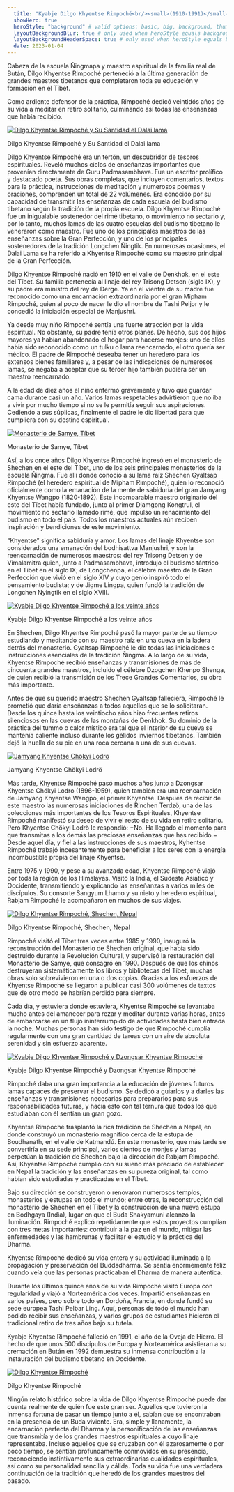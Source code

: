 ```yaml
---
  title: "Kyabje Dilgo Khyentse Rimpoché<br/><small>(1910-1991)</small>"
  showHero: true
  heroStyle: "background" # valid options: basic, big, background, thumbAndBackground
  layoutBackgroundBlur: true # only used when heroStyle equals background or thumbAndBackground
  layoutBackgroundHeaderSpace: true # only used when heroStyle equals background
  date: 2023-01-04
---
```


Cabeza de la escuela Ñingmapa y maestro espiritual de la familia real de Bután, Dilgo Khyentse Rimpoché perteneció a la última generación de grandes maestros tibetanos que completaron toda su educación y formación en el Tíbet. 

Como ardiente defensor de la práctica, Rimpoché dedicó veintidós años de su vida a meditar en retiro solitario, culminando así todas las enseñanzas que había recibido. 

[ ![Dilgo Khyentse Rimpoché y Su Santidad el Dalai lama](/images/img_DKR_HHDL_transmission-150x150.jpg) ](http://www.songtsen.org/songtsen/wp-content/uploads/sites/2/2013/12/img_DKR_HHDL_transmission.jpg)

Dilgo Khyentse Rimpoché y Su Santidad el Dalai lama 

Dilgo Khyentse Rimpoché era un tertön, un descubridor de tesoros espirituales. Reveló muchos ciclos de enseñanzas importantes que provenían directamente de Guru Padmasambhava. Fue un escritor prolífico y destacado poeta. Sus obras completas, que incluyen comentarios, textos para la práctica, instrucciones de meditación y numerosos poemas y oraciones, comprenden un total de 22 volúmenes. Era conocido por su capacidad de transmitir las enseñanzas de cada escuela del budismo tibetano según la tradición de la propia escuela. Dilgo Khyentse Rimpoché fue un inigualable sostenedor del rimé tibetano, o movimiento no sectario y, por lo tanto, muchos lamas de las cuatro escuelas del budismo tibetano le veneraron como maestro. Fue uno de los principales maestros de las enseñanzas sobre la Gran Perfección, y uno de los principales sostenedores de la tradición Longchen Ñingtik. En numerosas ocasiones, el Dalai Lama se ha referido a Khyentse Rimpoché como su maestro principal de la Gran Perfección. 

Dilgo Khyentse Rimpoché nació en 1910 en el valle de Denkhok, en el este del Tíbet. Su familia pertenecía al linaje del rey Trisong Detsen (siglo IX), y su padre era ministro del rey de Derge. Ya en el vientre de su madre fue reconocido como una encarnación extraordinaria por el gran Mipham Rimpoché, quien al poco de nacer le dio el nombre de Tashi Peljor y le concedió la iniciación especial de Manjushri. 

Ya desde muy niño Rimpoché sentía una fuerte atracción por la vida espiritual. No obstante, su padre tenía otros planes. De hecho, sus dos hijos mayores ya habían abandonado el hogar para hacerse monjes: uno de ellos había sido reconocido como un tulku o lama reencarnado, el otro quería ser médico. El padre de Rimpoché deseaba tener un heredero para los extensos bienes familiares y, a pesar de las indicaciones de numerosos lamas, se negaba a aceptar que su tercer hijo también pudiera ser un maestro reencarnado. 

A la edad de diez años el niño enfermó gravemente y tuvo que guardar cama durante casi un año. Varios lamas respetables advirtieron que no iba a vivir por mucho tiempo si no se le permitía seguir sus aspiraciones. Cediendo a sus súplicas, finalmente el padre le dio libertad para que cumpliera con su destino espiritual. 

[ ![Monasterio de Samye, Tíbet](/images/img_shechen_tibet-150x150.jpg) ](http://www.songtsen.org/songtsen/wp-content/uploads/sites/2/2013/12/img_shechen_tibet.jpg)

Monasterio de Samye, Tíbet 

Así, a los once años Dilgo Khyentse Rimpoché ingresó en el monasterio de Shechen en el este del Tíbet, uno de los seis principales monasterios de la escuela Ñingma. Fue allí donde conoció a su lama raíz Shechen Gyaltsap Rimpoché (el heredero espiritual de Mipham Rimpoché), quien lo reconoció oficialmente como la emanación de la mente de sabiduría del gran Jamyang Khyentse Wangpo (1820-1892). Este incomparable maestro originario del este del Tíbet había fundado, junto al primer Djamgong Kongtrul, el movimiento no sectario llamado rimé, que impulsó un renacimiento del budismo en todo el país. Todos los maestros actuales aún reciben inspiración y bendiciones de este movimiento. 

“Khyentse” significa sabiduría y amor. Los lamas del linaje Khyentse son considerados una emanación del bodhisattva Manjushri, y son la reencarnación de numerosos maestros: del rey Trisong Detsen y de Vimalamitra quien, junto a Padmasambhava, introdujo el budismo tántrico en el Tíbet en el siglo IX; de Longchenpa, el célebre maestro de la Gran Perfección que vivió en el siglo XIV y cuyo genio inspiró todo el pensamiento budista; y de Jigme Lingpa, quien fundó la tradición de Longchen Nyingtik en el siglo XVIII. 

[ ![Kyabje Dilgo Khyentse Rimpoché a los veinte años](/images/img_DKR_20ans-223x300.jpg) ](http://www.songtsen.org/songtsen/wp-content/uploads/sites/2/2013/12/img_DKR_20ans.jpg)

Kyabje Dilgo Khyentse Rimpoché a los veinte años 

En Shechen, Dilgo Khyentse Rimpoché pasó la mayor parte de su tiempo estudiando y meditando con su maestro raíz en una cueva en la ladera detrás del monasterio. Gyaltsap Rimpoché le dio todas las iniciaciones e instrucciones esenciales de la tradición Ñingma. A lo largo de su vida, Khyentse Rimpoché recibió enseñanzas y transmisiones de más de cincuenta grandes maestros, incluido el célebre Dzogchen Khenpo Shenga, de quien recibió la transmisión de los Trece Grandes Comentarios, su obra más importante. 

Antes de que su querido maestro Shechen Gyaltsap falleciera, Rimpoché le prometió que daría enseñanzas a todos aquellos que se lo solicitaran. Desde los quince hasta los veintiocho años hizo frecuentes retiros silenciosos en las cuevas de las montañas de Denkhok. Su dominio de la práctica del tummo o calor místico era tal que el interior de su cueva se mantenía caliente incluso durante los gélidos inviernos tibetanos. También dejó la huella de su pie en una roca cercana a una de sus cuevas. 

[ ![Jamyang Khyentse Chökyi Lodrö](/images/img_JKJL-237x300.jpg) ](http://www.songtsen.org/songtsen/wp-content/uploads/sites/2/2013/12/img_JKJL.jpg)

Jamyang Khyentse Chökyi Lodrö 

Más tarde, Khyentse Rimpoché pasó muchos años junto a Dzongsar Khyentse Chökyi Lodro (1896-1959), quien también era una reencarnación de Jamyang Khyentse Wangpo, el primer Khyentse. Después de recibir de este maestro las numerosas iniciaciones de Rinchen Terdzö, una de las colecciones más importantes de los Tesoros Espirituales, Khyentse Rimpoché manifestó su deseo de vivir el resto de su vida en retiro solitario. Pero Khyentse Chökyi Lodrö le respondió: −No. Ha llegado el momento para que transmitas a los demás las preciosas enseñanzas que has recibido.− Desde aquel día, y fiel a las instrucciones de sus maestros, Kyhentse Rimpoché trabajó incesantemente para beneficiar a los seres con la energía incombustible propia del linaje Khyentse. 

Entre 1975 y 1990, y pese a su avanzada edad, Khyentse Rimpoché viajó por toda la región de los Himalayas. Visitó la India, el Sudeste Asiático y Occidente, transmitiendo y explicando las enseñanzas a varios miles de discípulos. Su consorte Sangyum Lhamo y su nieto y heredero espiritual, Rabjam Rimpoché le acompañaron en muchos de sus viajes. 

[ ![Dilgo Khyentse Rimpoché, Shechen, Nepal](/images/img_DKR_pratique-150x150.jpg) ](http://www.songtsen.org/songtsen/wp-content/uploads/sites/2/2013/12/img_DKR_pratique.jpg)

Dilgo Khyentse Rimpoché, Shechen, Nepal 

Rimpoché visitó el Tíbet tres veces entre 1985 y 1990, inauguró la reconstrucción del Monasterio de Shechen original, que había sido destruido durante la Revolución Cultural, y supervisó la restauración del Monasterio de Samye, que consagró en 1990. Después de que los chinos destruyeran sistemáticamente los libros y bibliotecas del Tíbet, muchas obras solo sobrevivieron en una o dos copias. Gracias a los esfuerzos de Khyentse Rimpoché se llegaron a publicar casi 300 volúmenes de textos que de otro modo se habrían perdido para siempre. 

Cada día, y estuviera donde estuviera, Khyentse Rimpoché se levantaba mucho antes del amanecer para rezar y meditar durante varias horas, antes de embarcarse en un flujo ininterrumpido de actividades hasta bien entrada la noche. Muchas personas han sido testigo de que Rimpoché cumplía regularmente con una gran cantidad de tareas con un aire de absoluta serenidad y sin esfuerzo aparente. 

[ ![Kyabje Dilgo Khyentse Rimpoché y Dzongsar Khyentse Rimpoché](/images/img_DKR_DR-215x300.jpg) ](http://www.songtsen.org/songtsen/wp-content/uploads/sites/2/2013/12/img_DKR_DR.jpg)

Kyabje Dilgo Khyentse Rimpoché y Dzongsar Khyentse Rimpoché 

Rimpoché daba una gran importancia a la educación de jóvenes futuros lamas capaces de preservar el budismo. Se dedicó a guiarlos y a darles las enseñanzas y transmisiones necesarias para prepararlos para sus responsabilidades futuras, y hacía esto con tal ternura que todos los que estudiaban con él sentían un gran gozo. 

Khyentse Rimpoché trasplantó la rica tradición de Shechen a Nepal, en donde construyó un monasterio magnífico cerca de la estupa de Boudhanath, en el valle de Katmandú. En este monasterio, que más tarde se convertiría en su sede principal, varios cientos de monjes y lamas perpetúan la tradición de Shechen bajo la dirección de Rabjam Rimpoché. Así, Khyentse Rimpoché cumplió con su sueño más preciado de establecer en Nepal la tradición y las enseñanzas en su pureza original, tal como habían sido estudiadas y practicadas en el Tíbet. 

Bajo su dirección se construyeron o renovaron numerosos templos, monasterios y estupas en todo el mundo; entre otras, la reconstrucción del monasterio de Shechen en el Tíbet y la construcción de una nueva estupa en Bodhgaya (India), lugar en que el Buda Shakyamuni alcanzó la Iluminación. Rimpoché explicó repetidamente que estos proyectos cumplían con tres metas importantes: contribuir a la paz en el mundo, mitigar las enfermedades y las hambrunas y facilitar el estudio y la práctica del Dharma. 

Khyentse Rimpoché dedicó su vida entera y su actividad iluminada a la propagación y preservación del Buddadharma. Se sentía enormemente feliz cuando veía que las personas practicaban el Dharma de manera auténtica. 

Durante los últimos quince años de su vida Rimpoché visitó Europa con regularidad y viajó a Norteamérica dos veces. Impartió enseñanzas en varios países, pero sobre todo en Dordoña, Francia, en donde fundó su sede europea Tashi Pelbar Ling. Aquí, personas de todo el mundo han podido recibir sus enseñanzas, y varios grupos de estudiantes hicieron el tradicional retiro de tres años bajo su tutela. 

Kyabje Khyentse Rimpoché falleció en 1991, el año de la Oveja de Hierro. El hecho de que unos 500 discípulos de Europa y Norteamérica asistieran a su cremación en Bután en 1992 demuestra su inmensa contribución a la instauración del budismo tibetano en Occidente. 

[ ![Dilgo Khyentse Rimpoché](/images/img_DKR_portrait_2-205x300.jpg) ](http://www.songtsen.org/songtsen/wp-content/uploads/sites/2/2013/12/img_DKR_portrait_2.jpg)

Dilgo Khyentse Rimpoché 

Ningún relato histórico sobre la vida de Dilgo Khyentse Rimpoché puede dar cuenta realmente de quién fue este gran ser. Aquellos que tuvieron la inmensa fortuna de pasar un tiempo junto a él, sabían que se encontraban en la presencia de un Buda viviente. Era, simple y llanamente, la encarnación perfecta del Dharma y la personificación de las enseñanzas que transmitía y de los grandes maestros espirituales a cuyo linaje representaba. Incluso aquellos que se cruzaban con él azarosamente o por poco tiempo, se sentían profundamente conmovidos en su presencia, reconociendo instintivamente sus extraordinarias cualidades espirituales, así como su personalidad sencilla y cálida. Toda su vida fue una verdadera continuación de la tradición que heredó de los grandes maestros del pasado. 
